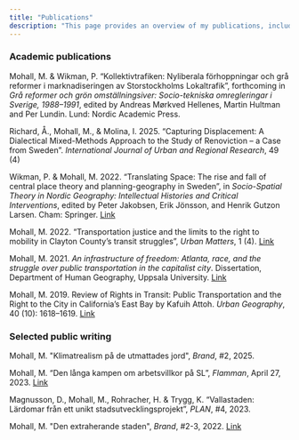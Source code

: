 ```yaml
---
title: "Publications"
description: "This page provides an overview of my publications, including both academic publications and public writing"
---
```


### Academic publications

Mohall, M. & Wikman, P. “Kollektivtrafiken: Nyliberala förhoppningar och grå reformer i marknadiseringen av Storstockholms Lokaltrafik”, forthcoming in _Grå reformer och grön omställningsiver: Socio-tekniska omregleringar i Sverige, 1988–1991_, edited by Andreas Mørkved Hellenes, Martin Hultman and Per Lundin. Lund: Nordic Academic Press.

Richard, Å., Mohall, M., & Molina, I. 2025. “Capturing Displacement: A Dialectical Mixed-Methods Approach to the Study of Renoviction – a Case from Sweden”. _International Journal of Urban and Regional Research_, 49 (4)

<!--
Richard, Å., Mohall, M., & Molina, I. 2025. “Capturing Displacement: A Dialectical Mixed-Methods Approach to the Study of Renoviction – a Case from Sweden”. _International Journal of Urban and Regional Research_, 49 (4): 852-875. [Link](https://doi.org/10.1111/1468-2427.13318)
-->

Wikman, P. & Mohall, M. 2022. “Translating Space: The rise and fall of central place theory and planning-geography in Sweden”, in _Socio-Spatial Theory in Nordic Geography: Intellectual Histories and Critical Interventions_, edited by Peter Jakobsen, Erik Jönsson, and Henrik Gutzon Larsen. Cham: Springer. [Link](https://link.springer.com/chapter/10.1007/978-3-031-04234-8_3)

Mohall, M. 2022. “Transportation justice and the limits to the right to mobility in Clayton County’s transit struggles”, _Urban Matters_, 1 (4). [Link](https://urbanmattersjournal.com/transportation-justice-and-the-limits-to-the-right-to-mobility-in-clayton-countys-transit-struggles/)

Mohall, M. 2021. _An infrastructure of freedom: Atlanta, race, and the struggle over public transportation in the capitalist city_. Dissertation, Department of Human Geography, Uppsala University. [Link](https://urn.kb.se/resolve?urn=urn:nbn:se:uu:diva-449492)

Mohall, M. 2019. Review of Rights in Transit: Public Transportation and the Right to the City in California’s East Bay by Kafuih Attoh. _Urban Geography_, 40 (10): 1618–1619. [Link](https://doi.org/10.1080/02723638.2019.1674057)

### Selected public writing
Mohall, M. "Klimatrealism på de utmattades jord", _Brand_, #2, 2025.

Mohall, M. “Den långa kampen om arbetsvillkor på SL”, _Flamman_, April 27, 2023. [Link](https://www.flamman.se/den-langa-kampen-om-arbetsvillkor-pa-sl/)

Magnusson, D., Mohall, M., Rohracher, H. & Trygg, K. “Vallastaden: Lärdomar från ett unikt stadsutvecklingsprojekt”, _PLAN_, #4, 2023.

Mohall, M. "Den extraherande staden", _Brand_, #2-3, 2022. [Link](https://www.dropbox.com/scl/fi/gl9rgjgwuqjls7122lm3v/Mohall_Extraktion.pdf?rlkey=tlgnwpbmpcswkjwnseh0eaqn4&dl=0)




